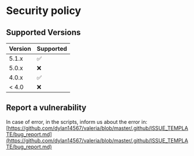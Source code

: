 # Security policy

## Supported Versions


| Version | Supported          |
| ------- | ------------------ |
| 5.1.x   | :white_check_mark: |
| 5.0.x   | :x:                |
| 4.0.x   | :white_check_mark: |
| < 4.0   | :x:                |

## Report a vulnerability

In case of error, in the scripts, inform us about the error in: [https://github.com/dylan14567/valeria/blob/master/.github/ISSUE_TEMPLATE/bug_report.md](https://github.com/dylan14567/valeria/blob/master/.github/ISSUE_TEMPLATE/bug_report.md)
